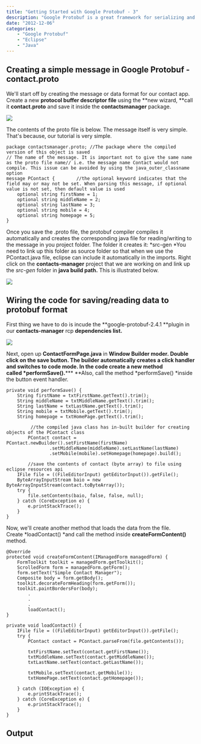 ```yaml
---
title: "Getting Started with Google Protobuf - 3"
description: "Google Protobuf is a great framework for serializing and deserializing data for your applications. In this series of article, we'll look into setting up Google Protobuf as an Eclipse Plugin and later integrate protobuf in your RCP applications."
date: "2012-12-06"
categories:
    - "Google Protobuf"
    - "Eclipse"
    - "Java"
---
```

## Creating a simple message in Google Protobuf - contact.proto  ##


We'll start off by creating the message or data format for our contact app. Create a new **protocol buffer descriptor file** using the **new wizard, **call it **contact.proto** and save it inside the **contactsmanager** package.


![][1]


The contents of the proto file is below. The message itself is very simple. That's because, our tutorial is very simple. 

```
package contactsmanager.proto; //The package where the compiled version of this object is saved
// The name of the message. It is important not to give the same name as the proto file name// i.e. the message name Contact would not compile. This issue can be avoided by using the java_outer_classname option
message PContact {        //the optional keyword indicates that the field may or may not be set. When parsing this message, if optional value is not set, then default value is used
	optional string firstName = 1;
	optional string middleName = 2;
	optional string lastName = 3;
	optional string mobile = 4;
	optional string homepage = 5;
}
```
Once you save the .proto file, the protobuf compiler compiles it automatically and creates the corresponding java file for reading/writing to the message in you project folder. The folder it creates it: *src-gen *You need to link up this folder as source folder so that when we use the PContact.java file, eclipse can include it automatically in the imports. Right click on the **contacts-manager** project that we are working on and link up the *src-gen* folder in **java build path.** This is illustrated below.


![][2]


## Wiring the code for saving/reading data to protobuf format ##


First thing we have to do is incude the **google-protobuf-2.4.1 **plugin in our **contacts-manager** rcp **dependencies list.**


![][3]


Next, open up **ContactFormPage.java** in **Window Builder **moder.** **Double click on the **save** button. The builder automatically creates a click handler and switches to code mode. In the code create a new method called *performSave()**.***** **Also, call the method *performSave() *inside the button event handler.

```
private void performSave() {
	String firstName = txtFirstName.getText().trim();
	String middleName = txtMiddleName.getText().trim();
	String lastName = txtLastName.getText().trim();
	String mobile = txtMobile.getText().trim();
	String homepage = txtHomePage.getText().trim();

         //the compiled java class has in-built builder for creating objects of the PContact class
        PContact contact = PContact.newBuilder().setFirstName(firstName)
				.setMiddleName(middleName).setLastName(lastName)
				.setMobile(mobile).setHomepage(homepage).build();

        //save the contents of contact (byte array) to file using eclipse resources api
	IFile file = ((FileEditorInput) getEditorInput()).getFile();
	ByteArrayInputStream baio = new ByteArrayInputStream(contact.toByteArray());
	try {
		file.setContents(baio, false, false, null);
	} catch (CoreException e) {
		e.printStackTrace();
	}
}
```
Now, we'll create another method that loads the data from the file. Create *loadContact() *and call the method inside **createFormContent()** method.

```
@Override
protected void createFormContent(IManagedForm managedForm) {
	FormToolkit toolkit = managedForm.getToolkit();
	ScrolledForm form = managedForm.getForm();
	form.setText("Simple Contact Manager");
	Composite body = form.getBody();
	toolkit.decorateFormHeading(form.getForm());
	toolkit.paintBordersFor(body);
        .
        .
        .
        loadContact();
}

private void loadContact() {
	IFile file = ((FileEditorInput) getEditorInput()).getFile();
	try {
		PContact contact = PContact.parseFrom(file.getContents());

		txtFirstName.setText(contact.getFirstName());
		txtMiddleName.setText(contact.getMiddleName());
		txtLastName.setText(contact.getLastName());

		txtMobile.setText(contact.getMobile());
		txtHomePage.setText(contact.getHomepage());

	} catch (IOException e) {
		e.printStackTrace();
	} catch (CoreException e) {
		e.printStackTrace();
	}
}
```
## Output ##







  [1]: images/27-img-001.png
  [2]: images/27-img-002.png
  [3]: images/27-img-003.png

